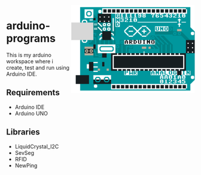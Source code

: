 <a href="https://mrepol742.github.io">
  <img align="right" src="arduino.gif" width="330"> 
</a> 


# arduino-programs
This is my arduino workspace where i create, test and run using Arduino IDE.

## Requirements
- Arduino IDE
- Arduino UNO

## Libraries
- LiquidCrystal_I2C
- SevSeg
- RFID
- NewPing